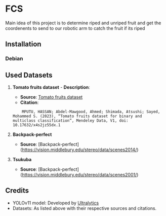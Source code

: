 # FCS

Main idea of this project is to determine riped and unriped fruit and get the coordenents to send to our robotic arm to catch the fruit if its riped

## Installation

### Debian



## Used Datasets

1.  **Tomato fruits dataset** - **Description**:

    - **Source**: [Tomato fruits dataset](https://www.kaggle.com/datasets/nexuswho/tomatofruits/data) 
    - **Citation**:
    ```
        MPUTU, HASSAN; Abdel-Mawgood, Ahmed; Shimada, Atsushi; Sayed, Mohammed S. (2023), “Tomato fruits dataset for binary and multiclass classification”, Mendeley Data, V1, doi: 10.17632/x4s2jz55dx.1
    ```
2. **Backpack-perfect**
    - **Source**: [Backpack-perfect]
    (https://vision.middlebury.edu/stereo/data/scenes2014/)

3. **Tsukuba**
    - **Source**: [Backpack-perfect]
    (https://vision.middlebury.edu/stereo/data/scenes2001/)

## Credits

- YOLOv11 model: Developed by [Ultralytics](https://github.com/ultralytics/ultralytics)
- Datasets: As listed above with their respective sources and citations.
